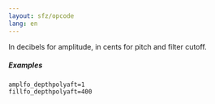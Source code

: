```yaml
---
layout: sfz/opcode
lang: en
---
```

In decibels for amplitude, in cents for pitch and filter cutoff.

##### Examples

```
amplfo_depthpolyaft=1
fillfo_depthpolyaft=400
```
